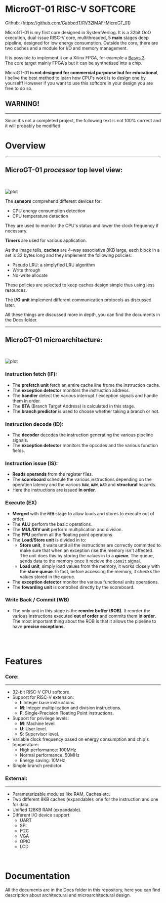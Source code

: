 # **MicroGT-01 RISC-V SOFTCORE**

Github: (https://github.com/GabbedT/RV32IMAF-MicroGT_01)

MicroGT-01 is my first core designed in SystemVerilog. It is a 32bit OoO execution, dual-issue RISC-V core, multithreaded, 5 **main** stages deep pipeline, designed for low energy consumption. Outside the core, there are two caches and a module for I/O and memory management. 


It is possible to implement it on a Xilinx FPGA, for example a [Basys 3](https://store.digilentinc.com/basys-3-artix-7-fpga-beginner-board-recommended-for-introductory-users/).  
The core target mainly FPGA's but it can be synthetised into a chip.

MicroGT-01 **is not designed for commercial purpouse but for educational**, I belive the best method to learn how CPU's work is to design one by yourself! However if you want to 
use this softcore in your design you are free to do so.

 

## **WARNING!**
---

Since it's not a completed project, the following text is not 100% correct and it will probably be modified.



# **Overview**
---

## **MicroGT-01 *processor* top level view:**

<br />

  ![plot](Docs/Images/Top.png)



The **sensors** comprehend different devices for:
  * CPU energy consumption detection
  * CPU temperature detection

They are used to monitor the CPU's status and lower the clock frequency if necessary.

**Timers** are used for various application.

As the image tells, **caches** are 4-way associative 8KB large, each block in a set is 32 bytes long and they implement the following policies:
  * Pseudo LRU: a simplyfied LRU algorithm
  * Write through
  * No-write allocate

These policies are selected to keep caches design simple thus using less resources.

The **I/O unit** implement different communication protocols as discussed later.

All these things are discussed more in depth, you can find the documents in the Docs 
folder.

---

## **MicroGT-01 microarchitecture:**

<br />

  ![plot](Docs/Images/uArch.png)

### **Instruction fetch (IF):**

  * The **prefetch unit** fetch an entire cache line frome the instruction cache.
  * The **exception detector** monitors the instruction address.
  * The **handler** detect the various interrupt / exception signals and handle them in order.
  * The **BTA** (Branch Target Address) is calculated in this stage.
  * The **branch predictor** is used to choose whether taking a branch or not.

### **Instruction decode (ID):**

  * The **decoder** decodes the instruction generating the various pipeline signals.
  * The **exception detector** monitors the opcodes and the various function fields.

### **Instruction issue (IS):**

  * **Reads operands** from the register files.
  * The **scoreboard** schedule the various instructions depending on the operation latency and the various **`RAW`**, **`WAW`**, **`WAR`** and **structural** hazards.
  * Here the instructions are issued **in order**.

### **Execute (EX)**

  * **Merged** with the **`MEM`** stage to allow loads and stores to execute out of order.
  * The **ALU** perform the basic operations.
  * The **MUL/DIV unit** perform multiplication and division. 
  * The **FPU** perform all the floating point operations.
  * The **Load/Store unit** is divided in to:
    * **Store unit**, it waits until all the instructions are correctly committed to make sure that when an exception rise the memory isn't affected. The unit does this by storing the values in to a **queue**. The queue, sends data to the memory once it recieve the `commit` signal. 
    * **Load unit**, simply load values from the memory, it works closely with the **store queue**. In fact, before accessing the memory, it checks the values stored in the queue.
  * The **exception detector** monitor the various functional units operations.
  * The **fowarding unit** is controlled directly by the scoreboard.

### **Write Back / Commit (WB)**

  * The only unit in this stage is the **reorder buffer (ROB)**. It reorder the various instructions executed **out of order** and commits them **in order**. The most important thing about the ROB is that it allows the pipeline to have **precise exceptions**.

<br />

<br />

# **Features**

### **Core**:
---
* 32-bit RISC-V CPU softcore.
* Support for RISC-V extension:
  * **I**: Integer base instructions.
  * **M**: Integer multiplication and division instructions.
  * **F**: Single-Precision Floating Point instructions.
* Support for privilege levels:
  * **M**: Machine level.
  * **U**: User level.
  * **S**: Supervisor level.
* Variable clock frequency based on energy consumption and chip's temperature: 
  * High performance: 100MHz
  * Normal performance: 50MHz
  * Energy saving: 10MHz
* Simple branch predictor.

### **External**:
---
* Parameterizable modules like RAM, Caches etc.
* Two different 8KB caches (expandable): one for the instruction and one for data.
* Unified 128KB RAM (expandable).
* Different I/O device support:
  * UART
  * SPI
  * I^2C
  * VGA
  * GPIO
  * LCD

<br />

# **Documentation**

All the documents are in the Docs folder in this repository, here you can find description about architectural and microarchitectural design.
